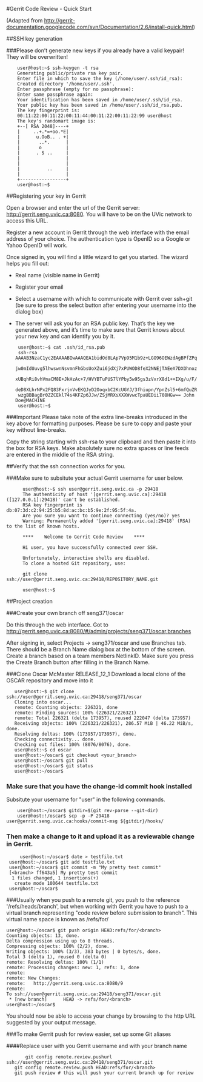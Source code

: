 #Gerrit Code Review - Quick Start

(Adapted from http://gerrit-documentation.googlecode.com/svn/Documentation/2.6/install-quick.html)

##SSH key generation

###Please don’t generate new keys if you already have a valid keypair! They will be overwritten!

	  	user@host:~$ ssh-keygen -t rsa
		Generating public/private rsa key pair.
		Enter file in which to save the key (/home/user/.ssh/id_rsa):
		Created directory '/home/user/.ssh'.
		Enter passphrase (empty for no passphrase):
		Enter same passphrase again:
		Your identification has been saved in /home/user/.ssh/id_rsa.
		Your public key has been saved in /home/user/.ssh/id_rsa.pub.
		The key fingerprint is:
		00:11:22:00:11:22:00:11:44:00:11:22:00:11:22:99 user@host
		The key's randomart image is:
		+--[ RSA 2048]----+
		|     ..+.*=+oo.*E|
		|      u.OoB.. . +|
		|       ..*.      |
		|       o         |
		|      . S ..     |
		|                 |
		|                 |
		|          ..     |
		|                 |
		+-----------------+
		user@host:~$

##Registering your key in Gerrit

Open a browser and enter the url of the Gerrit server:
http://gerrit.seng.uvic.ca:8080.  You will have to be on the UVic
network to access this URL.

Register a new account in Gerrit through the web interface with the
email address of your choice.  The authentication type is OpenID so a
Google or Yahoo OpenID will work.

Once signed in, you will find a little wizard to get you started. The
wizard helps you fill out:

* Real name (visible name in Gerrit)
* Register your email
* Select a username with which to communicate with Gerrit over ssh+git
  (be sure to press the select button after entering your username
  into the dialog box)
* The server will ask you for an RSA public key. That’s the key we
  generated above, and it’s time to make sure that Gerrit knows about
  your new key and can identify you by it.

       user@host:~$ cat .ssh/id_rsa.pub
       ssh-rsa AAAAB3NzaC1yc2EAAAABIwAAAQEA1bidOd8LAp7Vp95M1b9z+LGO96OEWzdAgBPfZPq05jUh
       jw0mIdUuvg5lhwswnNsvmnFhGbsUoXZui6jdXj7xPUWOD8feX2NNEjTAEeX7DXOhnozNAkk/Z98WUV2B
       xUBqhRi8vhVmaCM8E+JkHzAc+7/HVYBTuPUS7lYPby5w95gs3zVxrX8d1++IXg/u/F/47zUxhdaELMw2
       deD8XLhrNPx2FQ83FxrjnVvEKQJyD2OoqxbC2KcUGYJ/3fhiupn/YpnZsl5+6mfQuZRJEoZ/FH2n4DEH
       wzgBBBagBr0ZZCEkl74s4KFZp6JJw/ZSjMRXsXXXWvwcTpaUEDii708HGw== John Doe@MACHINE
       user@host:~$

###Important
Please take note of the extra line-breaks introduced in the key above
for formatting purposes. Please be sure to copy and paste your key
without line-breaks.

Copy the string starting with ssh-rsa to your clipboard and then paste
it into the box for RSA keys. Make absolutely sure no extra spaces or
line feeds are entered in the middle of the RSA string.

##Verify that the ssh connection works for you.

###Make sure to subsitute your actual Gerrit username for user below.

	      user@host:~$ ssh user@gerrit.seng.uvic.ca -p 29418
	      The authenticity of host '[gerrit.seng.uvic.ca]:29418 ([127.0.0.1]:29418)' can't be established.
	      RSA key fingerprint is db:07:3d:c2:94:25:b5:8d:ac:bc:b5:9e:2f:95:5f:4a.
	      Are you sure you want to continue connecting (yes/no)? yes
	      Warning: Permanently added '[gerrit.seng.uvic.ca]:29418' (RSA) to the list of known hosts.

	      ****    Welcome to Gerrit Code Review    ****

	      Hi user, you have successfully connected over SSH.

	      Unfortunately, interactive shells are disabled.
	      To clone a hosted Git repository, use:

	      git clone ssh://user@gerrit.seng.uvic.ca:29418/REPOSITORY_NAME.git

	      user@host:~$

##Project creation

###Create your own branch off seng371/oscar

Do this through the web interface.  Got to
http://gerrit.seng.uvic.ca:8080/#/admin/projects/seng371/oscar,branches

After signing in, select Projects -> seng371/oscar and use Branches tab.  There should
be a Branch Name dialog box at the bottom of the screen.  Create a branch based on a team members
NetlinkID.  Make sure you press the Create Branch button after filling in the Branch Name.

###Clone Oscar McMaster RELEASE_12_1
Download a local clone of the OSCAR repository and move into it

	   user@host:~$ git clone ssh://user@gerrit.seng.uvic.ca:29418/seng371/oscar
	   Cloning into oscar...
	   remote: Counting objects: 226321, done
	   remote: Finding sources: 100% (226321/226321)
	   remote: Total 226321 (delta 173957), reused 222047 (delta 173957)
	   Receiving objects: 100% (226321/226321), 286.57 MiB | 46.22 MiB/s, done.
	   Resolving deltas: 100% (173957/173957), done.
	   Checking connectivity... done.
	   Checking out files: 100% (8076/8076), done.
	   user@host:~$ cd oscar
	   user@host:~/oscar$ git checkout <your_branch>
	   user@host:~/oscar$ git pull
	   user@host:~/oscar$ git status
	   user@host:~/oscar$

### Make sure that you have the change-id commit hook installed

  Subsitute your username for "user" in the following commands.

  	    user@host:~/oscar$ gitdir=$(git rev-parse --git-dir)
	    user@host:!/oscar$ scp -p -P 29418 user@gerrit.seng.uvic.ca:hooks/commit-msg ${gitdir}/hooks/

### Then make a change to it and upload it as a reviewable change in Gerrit.

    	 user@host:~/oscar$ date > testfile.txt
	 user@host:~/oscar$ git add testfile.txt
	 user@host:~/oscar$ git commit -m "My pretty test commit"
	 [<branch> ff643a5] My pretty test commit
	  1 files changed, 1 insertions(+)
	   create mode 100644 testfile.txt
	 user@host:~/oscar$

###Usually when you push to a remote git, you push to the reference
    '/refs/heads/branch', but when working with Gerrit you have to
    push to a virtual branch representing "code review before
    submission to branch". This virtual name space is known as
    /refs/for/<branch>

	user@host:~/oscar$ git push origin HEAD:refs/for/<branch>
	Counting objects: 13, done.
	Delta compression using up to 8 threads.
	Compressing objects: 100% (2/2), done.
	Writing objects: 100% (3/3), 383 bytes | 0 bytes/s, done.
	Total 3 (delta 1), reused 0 (delta 0)
	remote: Resolving deltas: 100% (1/1)
	remote: Processing changes: new: 1, refs: 1, done    
	remote: 
	remote: New Changes:
	remote:   http://gerrit.seng.uvic.ca:8080/9
	remote: 
	To ssh://user@gerrit.seng.uvic.ca:29418/seng371/oscar.git
	 * [new branch]      HEAD -> refs/for/<branch>
	user@host:~/oscar$

You should now be able to access your change by browsing to the http
URL suggested by your output message.

###To make Gerrit push for review easier, set up some Git aliases

####Replace user with you Gerrit username and <branch> with your branch name

      	   git config remote.review.pushurl ssh://user@gerrit.seng.uvic.ca:29418/seng371/oscar.git
	   git config remote.review.push HEAD:refs/for/<branch>
	   git push review # this will push your current branch up for review


